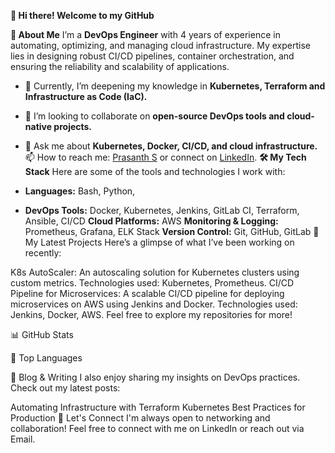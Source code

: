 **👋 Hi there! Welcome to my GitHub**

**🚀 About Me**
I’m a **DevOps Engineer** with 4 years of experience in automating, optimizing, and managing cloud infrastructure. My expertise lies in designing robust CI/CD pipelines, container orchestration, and ensuring the reliability and scalability of applications.

- 🌱 Currently, I’m deepening my knowledge in **Kubernetes, Terraform and Infrastructure as Code (IaC).**
- 👯 I’m looking to collaborate on **open-source DevOps tools and cloud-native projects.**
- 💬 Ask me about **Kubernetes, Docker, CI/CD, and cloud infrastructure.**
📫 How to reach me: [Prasanth S](prasanthhere21@gmail.com) or connect on [LinkedIn](www.linkedin.com/in/prasanth-s-09a2322bb).
**🛠️ My Tech Stack**
Here are some of the tools and technologies I work with:

- **Languages:** Bash, Python,
* **DevOps Tools:** Docker, Kubernetes, Jenkins, GitLab CI, Terraform, Ansible, CI/CD
**Cloud Platforms:** AWS
**Monitoring & Logging:** Prometheus, Grafana, ELK Stack
**Version Control:** Git, GitHub, GitLab
📝 My Latest Projects
Here’s a glimpse of what I’ve been working on recently:

K8s AutoScaler: An autoscaling solution for Kubernetes clusters using custom metrics. Technologies used: Kubernetes, Prometheus.
CI/CD Pipeline for Microservices: A scalable CI/CD pipeline for deploying microservices on AWS using Jenkins and Docker. Technologies used: Jenkins, Docker, AWS.
Feel free to explore my repositories for more!

📊 GitHub Stats

🌟 Top Languages

📝 Blog & Writing
I also enjoy sharing my insights on DevOps practices. Check out my latest posts:

Automating Infrastructure with Terraform
Kubernetes Best Practices for Production
💬 Let's Connect
I'm always open to networking and collaboration! Feel free to connect with me on LinkedIn or reach out via Email.
